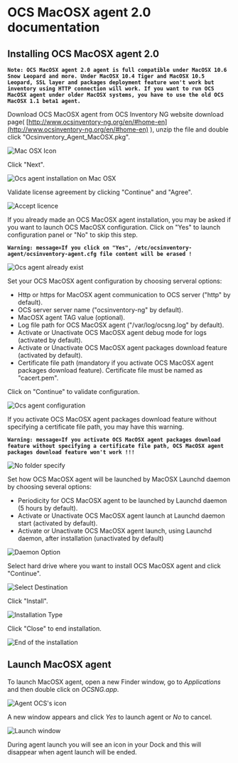 # OCS MacOSX agent 2.0 documentation

## Installing OCS MacOSX agent 2.0

**`Note: OCS MacOSX agent 2.0 agent is full compatible under MacOSX 10.6 Snow Leopard and more.
Under MacOSX 10.4 Tiger and MacOSX 10.5 Leopard, SSL layer and packages deployment feature won't work
but inventory using HTTP connection will work. If you want to run OCS MacOSX agent under older MacOSX systems,
you have to use the old OCS MacOSX 1.1 beta1 agent.`**

Download OCS MacOSX agent from OCS Inventory NG website download page(
[http://www.ocsinventory-ng.org/en/#home-en](http://www.ocsinventory-ng.org/en/#home-en)
), unzip the file and double click "Ocsinventory_Agent_MacOSX.pkg".

![Mac OSX Icon](../img/EN_macosx_agent_pkg_icon.png)

Click "Next".

![Ocs agent installation on Mac OSX](../img/EN_macosx_agent_install_introduction.png)

Validate license agreement by clicking "Continue" and "Agree".

![Accept licence](../img/EN_macosx_agent_install_licence.png)

If you already made an OCS MacOSX agent installation, you may be asked if you want to launch
OCS MacOSX configuration. Click on "Yes" to launch configuration panel or "No" to skip this step.

**`Warning: message=If you click on "Yes", /etc/ocsinventory-agent/ocsinventory-agent.cfg
file content will be erased !`**

![Ocs agent already exist](../img/EN_macosx_agent_install_configuration_warn.png)

Set your OCS MacOSX agent configuration by choosing serveral options:
* Http or https for MacOSX agent communication to OCS server ("http" by default).
* OCS server server name ("ocsinventory-ng" by default).
* MacOSX agent TAG value (optional).
* Log file path for OCS MacOSX agent ("/var/log/ocsng.log" by default).
* Activate or Unactivate OCS MacOSX agent debug mode for logs (activated by default).
* Activate or Unactivate OCS MacOSX agent packages download feature (activated by default).
* Certificate file path (mandatory if you activate OCS MacOSX agent packages download feature). Certificate file must be named as "cacert.pem".

Click on "Continue" to validate configuration.

![Ocs agent configuration](../img/EN_macosx_agent_install_configuration.png)

If you activate OCS MacOSX agent packages download feature without specifying a certificate file path, you may have this warning.

**`Warning: message=If you activate OCS MacOSX agent packages download feature without specifying a
certificate file path, OCS MacOSX agent packages download feature won't work !!!`**

![No folder specify](../img/EN_macosx_agent_configuration_download_warn.png)

Set how OCS MacOSX agent will be launched by MacOSX Launchd daemon by choosing several options:
* Periodicity for OCS MacOSX agent to be launched by Launchd daemon (5 hours by default).
* Activate or Unactivate OCS MacOSX agent launch at Launchd daemon start (activated by default).
* Activate or Unactivate OCS MacOSX agent launch, using Launchd daemon, after installation (unactivated by default)

![Daemon Option](../img/EN_macosx_agent_install_daemon_options.png)

Select hard drive where you want to install OCS MacOSX agent and click "Continue".

![Select Destination](../img/EN_macosx_agent_install_destination.png)

Click "Install".

![Installation Type](../img/EN_macosx_agent_install_type.png)

Click "Close" to end installation.

![End of the installation](../img/EN_macosx_agent_install_end.png)

## Launch MacOSX agent

To launch MacOSX agent, open a new Finder window, go to _Applications_ and then double click on _OCSNG.app_.

![Agent OCS's icon](../img/EN_macosx_agent_finder_icon.png)

A new window appears and click _Yes_ to launch agent or _No_ to cancel.

![Launch window](../img/EN_macosx_agent_launch_window.png)

During agent launch you will see an icon in your Dock and this will disappear when agent launch will be ended.